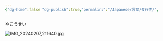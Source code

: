 ```yaml
---
{"dg-home":false,"dg-publish":true,"permalink":"/Japanese/言葉/夜行性/","dgPassFrontmatter":true}
---
```



やこうせい

![IMG_20240207_211640.jpg](/img/user/resources/%E7%99%BD%E7%86%8A%E3%82%AB%E3%83%95%E3%82%A7/IMG_20240207_211640.jpg)